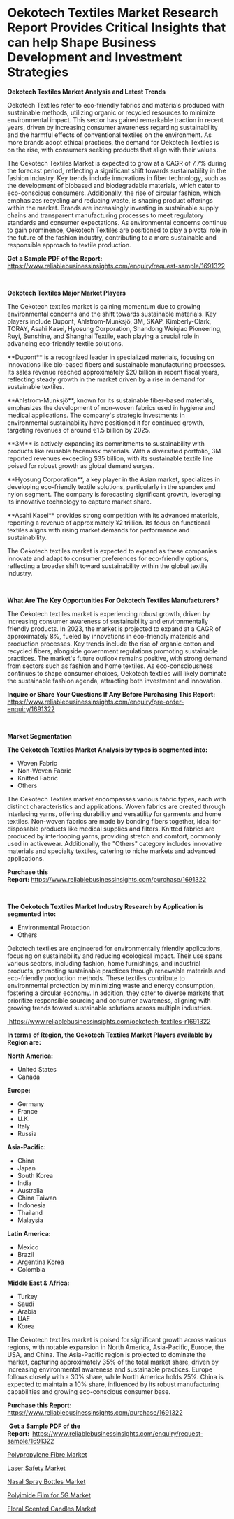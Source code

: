 <p><h1>Oekotech Textiles Market Research Report Provides Critical Insights that can help Shape Business Development and Investment Strategies</h1></p><p><strong>Oekotech Textiles Market Analysis and Latest Trends</strong></p>
<p><p>Oekotech Textiles refer to eco-friendly fabrics and materials produced with sustainable methods, utilizing organic or recycled resources to minimize environmental impact. This sector has gained remarkable traction in recent years, driven by increasing consumer awareness regarding sustainability and the harmful effects of conventional textiles on the environment. As more brands adopt ethical practices, the demand for Oekotech Textiles is on the rise, with consumers seeking products that align with their values.</p><p>The Oekotech Textiles Market is expected to grow at a CAGR of 7.7% during the forecast period, reflecting a significant shift towards sustainability in the fashion industry. Key trends include innovations in fiber technology, such as the development of biobased and biodegradable materials, which cater to eco-conscious consumers. Additionally, the rise of circular fashion, which emphasizes recycling and reducing waste, is shaping product offerings within the market. Brands are increasingly investing in sustainable supply chains and transparent manufacturing processes to meet regulatory standards and consumer expectations. As environmental concerns continue to gain prominence, Oekotech Textiles are positioned to play a pivotal role in the future of the fashion industry, contributing to a more sustainable and responsible approach to textile production.</p></p>
<p><strong>Get a Sample PDF of the Report:&nbsp;</strong> <a href="https://www.reliablebusinessinsights.com/enquiry/request-sample/1691322?utm_campaign=112&utm_medium=2&utm_source=Github&utm_content=ia&utm_term=17102024&utm_id=oekotech-textiles">https://www.reliablebusinessinsights.com/enquiry/request-sample/1691322</a></p>
<p>&nbsp;</p>
<p><strong>Oekotech Textiles Major Market Players</strong></p>
<p><p>The Oekotech textiles market is gaining momentum due to growing environmental concerns and the shift towards sustainable materials. Key players include Dupont, Ahlstrom-Munksjö, 3M, SKAP, Kimberly-Clark, TORAY, Asahi Kasei, Hyosung Corporation, Shandong Weiqiao Pioneering, Ruyi, Sunshine, and Shanghai Textile, each playing a crucial role in advancing eco-friendly textile solutions.</p><p>**Dupont** is a recognized leader in specialized materials, focusing on innovations like bio-based fibers and sustainable manufacturing processes. Its sales revenue reached approximately $20 billion in recent fiscal years, reflecting steady growth in the market driven by a rise in demand for sustainable textiles.</p><p>**Ahlstrom-Munksjö**, known for its sustainable fiber-based materials, emphasizes the development of non-woven fabrics used in hygiene and medical applications. The company's strategic investments in environmental sustainability have positioned it for continued growth, targeting revenues of around €1.5 billion by 2025.</p><p>**3M** is actively expanding its commitments to sustainability with products like reusable facemask materials. With a diversified portfolio, 3M reported revenues exceeding $35 billion, with its sustainable textile line poised for robust growth as global demand surges.</p><p>**Hyosung Corporation**, a key player in the Asian market, specializes in developing eco-friendly textile solutions, particularly in the spandex and nylon segment. The company is forecasting significant growth, leveraging its innovative technology to capture market share.</p><p>**Asahi Kasei** provides strong competition with its advanced materials, reporting a revenue of approximately ¥2 trillion. Its focus on functional textiles aligns with rising market demands for performance and sustainability.</p><p>The Oekotech textiles market is expected to expand as these companies innovate and adapt to consumer preferences for eco-friendly options, reflecting a broader shift toward sustainability within the global textile industry.</p></p>
<p>&nbsp;</p>
<p><strong>What Are The Key Opportunities For Oekotech Textiles Manufacturers?</strong></p>
<p><p>The Oekotech textiles market is experiencing robust growth, driven by increasing consumer awareness of sustainability and environmentally friendly products. In 2023, the market is projected to expand at a CAGR of approximately 8%, fueled by innovations in eco-friendly materials and production processes. Key trends include the rise of organic cotton and recycled fibers, alongside government regulations promoting sustainable practices. The market's future outlook remains positive, with strong demand from sectors such as fashion and home textiles. As eco-consciousness continues to shape consumer choices, Oekotech textiles will likely dominate the sustainable fashion agenda, attracting both investment and innovation.</p></p>
<p><strong>Inquire or Share Your Questions If Any Before Purchasing This Report:</strong> <a href="https://www.reliablebusinessinsights.com/enquiry/pre-order-enquiry/1691322?utm_campaign=112&utm_medium=2&utm_source=Github&utm_content=ia&utm_term=17102024&utm_id=oekotech-textiles">https://www.reliablebusinessinsights.com/enquiry/pre-order-enquiry/1691322</a></p>
<p>&nbsp;</p>
<p><strong>Market Segmentation</strong></p>
<p><strong>The Oekotech Textiles Market Analysis by types is segmented into:</strong></p>
<p><ul><li>Woven Fabric</li><li>Non-Woven Fabric</li><li>Knitted Fabric</li><li>Others</li></ul></p>
<p><p>The Oekotech Textiles market encompasses various fabric types, each with distinct characteristics and applications. Woven fabrics are created through interlacing yarns, offering durability and versatility for garments and home textiles. Non-woven fabrics are made by bonding fibers together, ideal for disposable products like medical supplies and filters. Knitted fabrics are produced by interlooping yarns, providing stretch and comfort, commonly used in activewear. Additionally, the "Others" category includes innovative materials and specialty textiles, catering to niche markets and advanced applications.</p></p>
<p><strong>Purchase this Report:&nbsp;</strong><a href="https://www.reliablebusinessinsights.com/purchase/1691322?utm_campaign=112&utm_medium=2&utm_source=Github&utm_content=ia&utm_term=17102024&utm_id=oekotech-textiles">https://www.reliablebusinessinsights.com/purchase/1691322</a></p>
<p>&nbsp;</p>
<p><strong>The Oekotech Textiles Market Industry Research by Application is segmented into:</strong></p>
<p><ul><li>Environmental Protection</li><li>Others</li></ul></p>
<p><p>Oekotech textiles are engineered for environmentally friendly applications, focusing on sustainability and reducing ecological impact. Their use spans various sectors, including fashion, home furnishings, and industrial products, promoting sustainable practices through renewable materials and eco-friendly production methods. These textiles contribute to environmental protection by minimizing waste and energy consumption, fostering a circular economy. In addition, they cater to diverse markets that prioritize responsible sourcing and consumer awareness, aligning with growing trends toward sustainable solutions across multiple industries.</p></p>
<p><a href="https://www.reliablebusinessinsights.com/oekotech-textiles-r1691322?utm_campaign=112&utm_medium=2&utm_source=Github&utm_content=ia&utm_term=17102024&utm_id=oekotech-textiles">&nbsp;https://www.reliablebusinessinsights.com/oekotech-textiles-r1691322</a></p>
<p><strong>In terms of Region, the Oekotech Textiles Market Players available by Region are:</strong></p>
<p>
    <p> <strong> North America: </strong>
        <ul>
            <li>United States</li>
            <li>Canada</li>
        </ul>
        </p> 
    <p> <strong> Europe: </strong>
        <ul>
            <li>Germany</li>
            <li>France</li>
            <li>U.K.</li>
            <li>Italy</li>
            <li>Russia</li>
        </ul>
        </p> 
    <p> <strong> Asia-Pacific: </strong>
        <ul>
            <li>China</li>
            <li>Japan</li>
            <li>South Korea</li>
            <li>India</li>
            <li>Australia</li>
            <li>China Taiwan</li>
            <li>Indonesia</li>
            <li>Thailand</li>
            <li>Malaysia</li>
        </ul>
        </p> 
    <p> <strong> Latin America: </strong>
        <ul>
            <li>Mexico</li>
            <li>Brazil</li>
            <li>Argentina Korea</li>
            <li>Colombia</li>
        </ul>
        </p> 
    <p> <strong> Middle East & Africa: </strong>
        <ul>
            <li>Turkey</li>
            <li>Saudi</li>
            <li>Arabia</li>
            <li>UAE</li>
            <li>Korea</li>
        </ul>
    </p>
    </p>
<p><p>The Oekotech textiles market is poised for significant growth across various regions, with notable expansion in North America, Asia-Pacific, Europe, the USA, and China. The Asia-Pacific region is projected to dominate the market, capturing approximately 35% of the total market share, driven by increasing environmental awareness and sustainable practices. Europe follows closely with a 30% share, while North America holds 25%. China is expected to maintain a 10% share, influenced by its robust manufacturing capabilities and growing eco-conscious consumer base.</p></p>
<p><strong>Purchase this Report: </strong><a href="https://www.reliablebusinessinsights.com/purchase/1691322?utm_campaign=112&utm_medium=2&utm_source=Github&utm_content=ia&utm_term=17102024&utm_id=oekotech-textiles">https://www.reliablebusinessinsights.com/purchase/1691322</a></p>
<p>&nbsp;<strong>Get a Sample PDF of the Report:&nbsp;&nbsp;</strong><a href="https://www.reliablebusinessinsights.com/enquiry/request-sample/1691322?utm_campaign=112&utm_medium=2&utm_source=Github&utm_content=ia&utm_term=17102024&utm_id=oekotech-textiles">https://www.reliablebusinessinsights.com/enquiry/request-sample/1691322</a></p>
<p><strong></strong></p>
<p><p><a href="https://github.com/jillie6xbkabba/Market-Research-Report-List-1/blob/main/polypropylene-fibre-market.md?utm_campaign=112&utm_medium=2&utm_source=Github&utm_content=ia&utm_term=17102024&utm_id=oekotech-textiles">Polypropylene Fibre Market</a></p><p><a href="https://issuu.com/reportprime-2/docs/laser-safety-market-size-2030.pptx_aedb0d42c7893a?utm_campaign=112&utm_medium=2&utm_source=Github&utm_content=ia&utm_term=17102024&utm_id=oekotech-textiles">Laser Safety Market</a></p><p><a href="https://www.linkedin.com/pulse/nasal-spray-bottles-market-size-segmentation-trends-growth-afmic?utm_campaign=112&utm_medium=2&utm_source=Github&utm_content=ia&utm_term=17102024&utm_id=oekotech-textiles">Nasal Spray Bottles Market</a></p><p><a href="https://github.com/denishaucarn/Market-Research-Report-List-1/blob/main/polyimide-film-for-5g-market.md?utm_campaign=112&utm_medium=2&utm_source=Github&utm_content=ia&utm_term=17102024&utm_id=oekotech-textiles">Polyimide Film for 5G Market</a></p><p><a href="https://www.linkedin.com/pulse/floral-scented-candles-industry-forecast-market-shifts-strategic-npvoc?utm_campaign=112&utm_medium=2&utm_source=Github&utm_content=ia&utm_term=17102024&utm_id=oekotech-textiles">Floral Scented Candles Market</a></p></p>